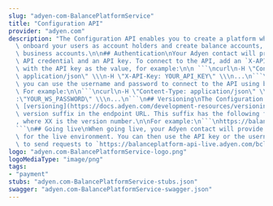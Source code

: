 ```yaml
---
slug: "adyen-com-BalancePlatformService"
title: "Configuration API"
provider: "adyen.com"
description: "The Configuration API enables you to create a platform where you can\
  \ onboard your users as account holders and create balance accounts, cards, and\
  \ business accounts.\n\n## Authentication\nYour Adyen contact will provide your\
  \ API credential and an API key. To connect to the API, add an `X-API-Key` header\
  \ with the API key as the value, for example:\n\n ```\ncurl\n-H \"Content-Type:\
  \ application/json\" \\\n-H \"X-API-Key: YOUR_API_KEY\" \\\n...\n```\n\nAlternatively,\
  \ you can use the username and password to connect to the API using basic authentication.\
  \ For example:\n\n```\ncurl\n-H \"Content-Type: application/json\" \\\n-U \"ws@BalancePlatform.YOUR_BALANCE_PLATFORM\"\
  :\"YOUR_WS_PASSWORD\" \\\n...\n```\n## Versioning\nThe Configuration API supports\
  \ [versioning](https://docs.adyen.com/development-resources/versioning) using a\
  \ version suffix in the endpoint URL. This suffix has the following format: \"vXX\"\
  , where XX is the version number.\n\nFor example:\n```\nhttps://balanceplatform-api-test.adyen.com/bcl/v2/accountHolders\n\
  ```\n## Going live\nWhen going live, your Adyen contact will provide your API credential\
  \ for the live environment. You can then use the API key or the username and password\
  \ to send requests to `https://balanceplatform-api-live.adyen.com/bcl/v2`."
logo: "adyen.com-BalancePlatformService-logo.png"
logoMediaType: "image/png"
tags:
- "payment"
stubs: "adyen.com-BalancePlatformService-stubs.json"
swagger: "adyen.com-BalancePlatformService-swagger.json"
---
```

